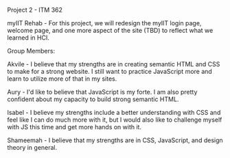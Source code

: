 Project 2 - ITM 362

myIIT Rehab - For this project, we will redesign the myIIT login page, welcome page, and one more aspect of the site (TBD) to reflect what we learned in HCI.

Group Members:

Akvile - I believe that my strengths are in creating semantic HTML and CSS to make for a strong website. I still want to practice JavaScript more and learn to utilize more of that in my sites.

Aury - I'd like to believe that JavaScript is my forte. I am also pretty confident about my capacity to build strong semantic HTML.

Isabel - I believe my strengths include a better understanding with CSS and feel like I can do much more with it, but I would also like to challenge myself with JS this time and get more hands on with it.

Shameemah - I believe that my strengths are in CSS, JavaScript, and design theory in general. 